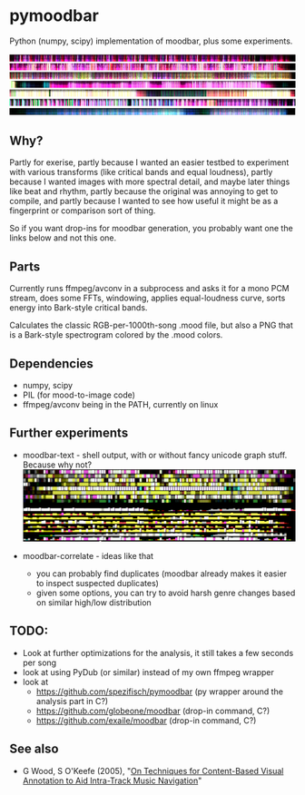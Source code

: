 # pymoodbar

Python (numpy, scipy) implementation of moodbar, plus some experiments.

![A few examples: lofi, reggae, rock, calm electro, crust, indie band, ethereal/vocal](examples.png?raw=true)


## Why?
Partly for exerise,
 partly because I wanted an easier testbed to experiment with various transforms (like critical bands and equal loudness),
 partly because I wanted images with more spectral detail, and maybe later things like beat and rhythm,
 partly because the original was annoying to get to compile, and partly because I wanted to see how useful it might be as a fingerprint or comparison sort of thing.

So if you want drop-ins for moodbar generation, you probably want one the links below and not this one.


## Parts

Currently runs ffmpeg/avconv in a subprocess and asks it for a mono PCM stream,
does some FFTs, windowing, applies equal-loudness curve, sorts energy into Bark-style critical bands.

Calculates the classic RGB-per-1000th-song .mood file, but also a PNG that is a Bark-style spectrogram colored by the .mood colors.


## Dependencies
* numpy, scipy
* PIL (for mood-to-image code)
* ffmpeg/avconv being in the PATH, currently on linux



## Further experiments
 
- moodbar-text - shell output, with or without fancy unicode graph stuff. Because why not?
![text-mode output](textmood.png?raw=true) 


- moodbar-correlate - ideas like that
     - you can probably find duplicates (moodbar already makes it easier to inspect suspected duplicates)
     - given some options, you can try to avoid harsh genre changes based on similar high/low distribution


## TODO:
- Look at further optimizations for the analysis, it still takes a few seconds per song
- look at using PyDub (or similar) instead of my own ffmpeg wrapper
- look at
    - https://github.com/spezifisch/pymoodbar (py wrapper around the analysis part in C?)
    - https://github.com/globeone/moodbar  (drop-in command, C?)
    - https://github.com/exaile/moodbar  (drop-in command, C?)

## See also 
- G Wood, S O'Keefe (2005), "[On Techniques for Content-Based Visual Annotation to Aid Intra-Track Music Navigation](https://www.google.com/search?q=On%20Techniques%20for%20Content-Based%20Visual%20Annotation%20to%20Aid%20Intra-Track%20Music%20Navigation%20pdf)"
